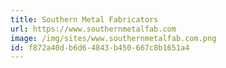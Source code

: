 ```yaml
---
title: Southern Metal Fabricators
url: https://www.southernmetalfab.com
image: /img/sites/www.southernmetalfab.com.png
id: f872a40d-b6d6-4843-b450-667c8b1651a4
---
```

